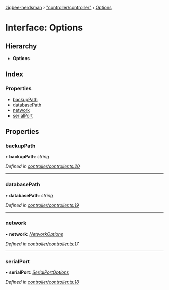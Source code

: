 [zigbee-herdsman](../README.md) › ["controller/controller"](../modules/_controller_controller_.md) › [Options](_controller_controller_.options.md)

# Interface: Options

## Hierarchy

* **Options**

## Index

### Properties

* [backupPath](_controller_controller_.options.md#backuppath)
* [databasePath](_controller_controller_.options.md#databasepath)
* [network](_controller_controller_.options.md#network)
* [serialPort](_controller_controller_.options.md#serialport)

## Properties

###  backupPath

• **backupPath**: *string*

*Defined in [controller/controller.ts:20](https://github.com/Koenkk/zigbee-herdsman/blob/master/src/controller/controller.ts#L20)*

___

###  databasePath

• **databasePath**: *string*

*Defined in [controller/controller.ts:19](https://github.com/Koenkk/zigbee-herdsman/blob/master/src/controller/controller.ts#L19)*

___

###  network

• **network**: *[NetworkOptions](_adapter_tstype_.networkoptions.md)*

*Defined in [controller/controller.ts:17](https://github.com/Koenkk/zigbee-herdsman/blob/master/src/controller/controller.ts#L17)*

___

###  serialPort

• **serialPort**: *[SerialPortOptions](_adapter_tstype_.serialportoptions.md)*

*Defined in [controller/controller.ts:18](https://github.com/Koenkk/zigbee-herdsman/blob/master/src/controller/controller.ts#L18)*
